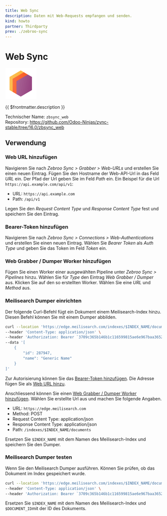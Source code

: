 ```yaml
---
title: Web Sync
description: Daten mit Web-Requests empfangen und senden.
kind: howto
partner: Thirdparty
prev: ./zebroo-sync
---
```


# Web Sync

![icons_odoo_thirdparty](attachments/icons_odoo_thirdparty.png)

{{ $frontmatter.description }}

Technischer Name: `zbsync_web`\
Repository: <https://github.com/Odoo-Ninjas/zync-stable/tree/16.0/zbsync_web>

## Verwendung

### Web URL hinzufügen

Navigieren Sie nach _Zebroo Sync > Grabber > Web-URLs_ und erstellen Sie einen neuen Eintrag. Fügen Sie den Hostname der Web-API-Url in das Feld _URL_ ein. Der Pfad der Url geben Sie im Feld _Path_ ein. Ein Beispel für die Url `https://api.example.com/api/v1`:

- URL: `https://api.example.com`
- Path: `/api/v1`

Legen Sie den _Request Content Type_ und _Response Content Type_ fest und speichern Sie den Eintrag.

### Bearer-Token hinzufügen

Navigieren Sie nach _Zebroo Sync > Connections > Web-Authentications_ und erstellen Sie einen neuen Eintrag. Wählen Sie _Bearer Token_ als _Auth Type_ und geben Sie das Token im Feld _Token_ ein.

### Web Grabber / Dumper Worker hinzufügen

Fügen Sie einen Worker einer ausgewählten Pipeline unter _Zebroo Sync > Pipelines_ hinzu. Wählen Sie für _Type_ den Eintrag _Web Grabber / Dumper_ aus. Klicken Sie auf den so erstellten Worker. Wählen Sie eine _URL_ und _Method_ aus.

### Meilisearch Dumper einrichten

Der folgende Curl-Befehl fügt ein Dokument einem Meilisearch-Index hinzu. Diesen Befehl können Sie mit einem Dumper abbilden.

```bash
curl --location 'https://edge.meilisearch.com/indexes/$INDEX_NAME/documents' \
--header 'Content-Type: application/json' \
--header 'Authorization: Bearer `3709c365b146b1c116599815ae6e967baa3652c04c7baad1eff56d6d0257ff52`' \
--data '[
    {
        "id": 287947,
        "name": "Generic Name"
    }
]'
```

Zur Autorisierung können Sie das [Bearer-Token hinzufügen](#Bearer-Token%20hinzufügen). Die Adresse fügen Sie als [Web URL hinzu](#Web%20URL%20hinzufügen).

Anschliessend können Sie einen [Web Grabber / Dumper Worker hinzufügen](#Web%20Grabber%20/%20Dumper%20Worker%20hinzufügen). Wählen Sie erstellte Url aus und machen Sie folgende Angaben.

- URL: `https://edge.meilisearch.com`
- Method: POST
- Request Content Type: application/json
- Response Content Type: application/json
- Path: `/indexes/$INDEX_NAME/documents`

Ersetzen Sie `$INDEX_NAME` mit dem Namen des Meilisearch-Index und speichern Sie den Dumper.

### Meilisearch Dumper testen

Wenn Sie den Meilisearch Dumper ausführen. Können Sie prüfen, ob das Dokument im Index gespeichert wurde.

```bash
curl --location 'https://edge.meilisearch.com/indexes/$INDEX_NAME/documents/$DOCUMENT_ID' \
--header 'Content-Type: application/json' \
--header 'Authorization: Bearer `3709c365b146b1c116599815ae6e967baa3652c04c7baad1eff56d6d0257ff52`'
```

Ersetzen Sie `$INDEX_NAME` mit dem Namen des Meilisearch-Index und `$DOCUMENT_ID`mit der ID des Dokuments.
